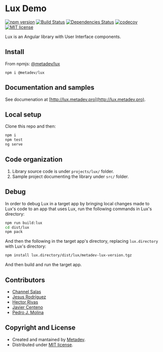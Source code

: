 # Lux Demo

[![npm version](https://badge.fury.io/js/%40metadev%2Flux.svg)](https://badge.fury.io/js/%40metadev%2Flux)
[![Build Status](https://travis-ci.com/metadevpro/lux.svg?branch=devel)](https://travis-ci.com/metadevpro/lux)
[![Dependencies Status](https://david-dm.org/metadevpro/lux/status.svg)](https://david-dm.org/metadevpro/lux)
[![codecov](https://codecov.io/gh/metadevpro/lux/branch/devel/graph/badge.svg)](https://codecov.io/gh/metadevpro/lux)
[![MIT license](http://img.shields.io/badge/license-MIT-brightgreen.svg)](http://opensource.org/licenses/MIT)

Lux is an Angular library with User Interface components.

## Install

From npmjs: [@metadev/lux](https://www.npmjs.com/package/@metadev/lux)

`npm i @metadev/lux`

## Documentation and samples

See documenation at [http://lux.metadev.pro](http://lux.metadev.pro).

## Local setup

Clone this repo and then:

```bash
npm i
npm test
ng serve
```

## Code organization

1. Library source code is under `projects/lux/` folder.
2. Sample project documenting the library under `src/` folder.

## Debug

In order to debug Lux in a target app by bringing local changes made to Lux's code to an app that uses Lux, run the following commands in Lux's directory:

```bash
npm run build:lux
cd dist/lux
npm pack
```

And then the following in the target app's directory, replacing `lux.directory` with Lux's directory:

```bash
npm install lux.directory/dist/lux/metadev-lux-version.tgz
```

And then build and run the target app.

## Contributors

- [Channel Salas](https://github.com/Chanell13)
- [Jesus Rodríguez](https://github.com/foxandxss)
- [Hector Rivas](https://github.com/hector23rp)
- [Javier Centeno](https://github.com/JavierCenteno)
- [Pedro J. Molina](https://github.com/pjmolina)

## Copyright and License

- Created and mantained by [Metadev](https://metadev.pro).
- Distributed under [MIT license](LICENSE).
